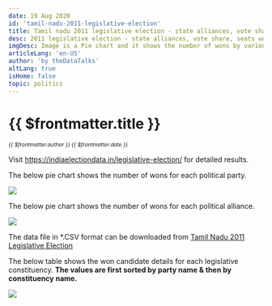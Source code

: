 ```yaml
---
date: 19 Aug 2020
id: 'tamil-nadu-2011-legislative-election'
title: Tamil nadu 2011 legislative election - state alliances, vote share, seats won and key events.
desc: 2011 legislative election - state alliances, vote share, seats won and key events.
imgDesc: Image is a Pie chart and it shows the number of wons by various alliances in the state.
articleLang: 'en-US'
author: 'by theDataTalks'
altLang: true
isHome: false
topic: politics
---
```


<altLang />

# {{ $frontmatter.title }}
<i style="font-size: 0.75em;"> {{ $frontmatter.author }} {{ $frontmatter.date }} </i>

Visit <https://indiaelectiondata.in/legislative-election/> for detailed results.

The below pie chart shows the number of wons for each political party.  

![](/img/politics/tamil-nadu-2011-legislative-election/tn-2011-election-1.png)

The below pie chart shows the number of wons for each political alliance.  

![](/img/politics/tamil-nadu-2011-legislative-election/tn-2011-election-2.png)

The data file in \*.CSV format can be downloaded from [Tamil Nadu 2011 Legislative Election](https://thedatatalks.in/datas/politics/tamil-nadu-2011-legislative-election.csv)

The below table shows the won candidate details for each legislative constituency.
**The values are first sorted by party name & then by constituency name.**

![](/img/politics/tamil-nadu-2011-legislative-election/tn-2011-election-3.png)


<style>

</style>